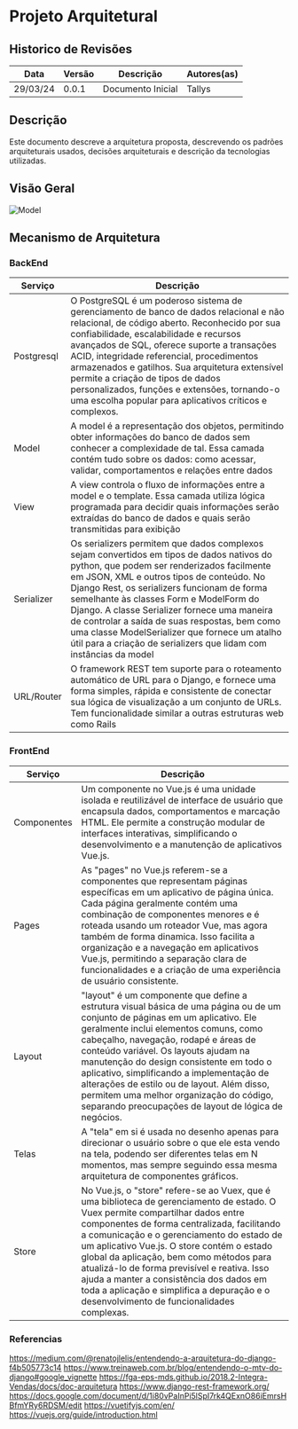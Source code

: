 # Projeto Arquitetural

## Historico de Revisões
Data | Versão | Descrição | Autores(as) |
-----|--------|-----------|-------------|
29/03/24 | 0.0.1 | Documento Inicial | Tallys |

## Descrição
Este documento descreve a arquitetura proposta, descrevendo os padrões arquiteturais usados, decisões arquiteturais e descrição da tecnologias utilizadas.

## Visão Geral
![Model](https://github.com/tallysdev/eventSync/assets/91434644/7bc11a40-8e81-456a-bd53-612034b3338d)

## Mecanismo de Arquitetura
### BackEnd 
| Serviço | Descrição |
|---------| --------- |
Postgresql | O PostgreSQL é um poderoso sistema de gerenciamento de banco de dados relacional e não relacional, de código aberto. Reconhecido por sua confiabilidade, escalabilidade e recursos avançados de SQL, oferece suporte a transações ACID, integridade referencial, procedimentos armazenados e gatilhos. Sua arquitetura extensível permite a criação de tipos de dados personalizados, funções e extensões, tornando-o uma escolha popular para aplicativos críticos e complexos. |
Model | A model é a representação dos objetos, permitindo obter informações do banco de dados sem conhecer a complexidade de tal. Essa camada contém tudo sobre os dados: como acessar, validar, comportamentos e relações entre dados  |
View | A view controla o fluxo de informações entre a model e o template. Essa camada utiliza lógica programada para decidir quais informações serão extraídas do banco de dados e quais serão transmitidas para exibição |
Serializer | Os serializers permitem que dados complexos sejam convertidos em tipos de dados nativos do python, que podem ser renderizados facilmente em JSON, XML e outros tipos de conteúdo. No Django Rest, os serializers funcionam de forma semelhante às classes Form e ModelForm do Django. A classe Serializer fornece uma maneira de controlar a saída de suas respostas, bem como uma classe ModelSerializer que fornece um atalho útil para a criação de serializers que lidam com instâncias da model |
URL/Router | O framework REST tem suporte para o roteamento automático de URL para o Django, e fornece uma forma simples, rápida e consistente de conectar sua lógica de visualização a um conjunto de URLs. Tem funcionalidade similar a outras estruturas web como Rails  |

### FrontEnd
| Serviço | Descrição |
|---------| --------- |
Componentes | Um componente no Vue.js é uma unidade isolada e reutilizável de interface de usuário que encapsula dados, comportamentos e marcação HTML. Ele permite a construção modular de interfaces interativas, simplificando o desenvolvimento e a manutenção de aplicativos Vue.js. |
Pages | As "pages" no Vue.js referem-se a componentes que representam páginas específicas em um aplicativo de página única. Cada página geralmente contém uma combinação de componentes menores e é roteada usando um roteador Vue, mas agora também de forma dinamica. Isso facilita a organização e a navegação em aplicativos Vue.js, permitindo a separação clara de funcionalidades e a criação de uma experiência de usuário consistente. |
Layout | "layout" é um componente que define a estrutura visual básica de uma página ou de um conjunto de páginas em um aplicativo. Ele geralmente inclui elementos comuns, como cabeçalho, navegação, rodapé e áreas de conteúdo variável. Os layouts ajudam na manutenção do design consistente em todo o aplicativo, simplificando a implementação de alterações de estilo ou de layout. Além disso, permitem uma melhor organização do código, separando preocupações de layout de lógica de negócios. |
Telas | A "tela" em si é usada no desenho apenas para direcionar o usuário sobre o que ele esta vendo na tela, podendo ser diferentes telas em N momentos, mas sempre seguindo essa mesma arquitetura de componentes gráficos. |
Store | No Vue.js, o "store" refere-se ao Vuex, que é uma biblioteca de gerenciamento de estado. O Vuex permite compartilhar dados entre componentes de forma centralizada, facilitando a comunicação e o gerenciamento do estado de um aplicativo Vue.js. O store contém o estado global da aplicação, bem como métodos para atualizá-lo de forma previsível e reativa. Isso ajuda a manter a consistência dos dados em toda a aplicação e simplifica a depuração e o desenvolvimento de funcionalidades complexas. |

### Referencias
https://medium.com/@renatojlelis/entendendo-a-arquitetura-do-django-f4b505773c14
https://www.treinaweb.com.br/blog/entendendo-o-mtv-do-django#google_vignette
https://fga-eps-mds.github.io/2018.2-Integra-Vendas/docs/doc-arquitetura
https://www.django-rest-framework.org/
https://docs.google.com/document/d/1i80vPaInPi5lSpI7rk4QExnO86iEmrsHBfmYRy6RDSM/edit
https://vuetifyjs.com/en/
https://vuejs.org/guide/introduction.html
